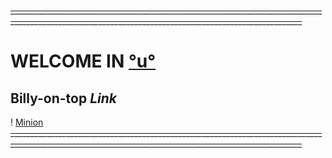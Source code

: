 ~~_______________________________________________________________________________________________________________________________________________________~~
# WELCOME IN [°u°](https://www.youtube.com/watch?v=tueff7E-Gt4)
## **Billy-on-top *Link***
! [Minion](blob:https://www.textstudio.com/8f5c5fe9-ec3c-429d-813c-124d10327804)
~~_______________________________________________________________________________________________________________________________________________________~~

